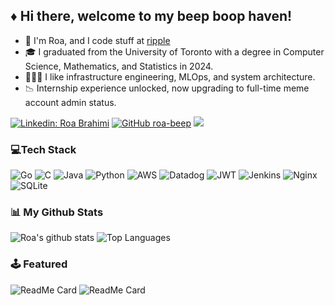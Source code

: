 
## ♦️ Hi there, welcome to my beep boop haven! 

- 👾 I'm Roa, and I code stuff at [ripple](https://github.com/ripple)
- 🎓 I graduated from the University of Toronto with a degree in Computer Science, Mathematics, and Statistics in 2024.
- 👩🏻‍💻️ I like infrastructure engineering, MLOps, and system architecture.
- 📉 Internship experience unlocked, now upgrading to full-time meme account admin status.

[![Linkedin: Roa Brahimi](https://img.shields.io/badge/-Roa-blue?style=flat-square&logo=Linkedin&logoColor=white&link=https://www.linkedin.com/in/r0a/)](https://www.linkedin.com/in/r0a/)
[![GitHub roa-beep](https://img.shields.io/github/followers/roa-beep?label=follow&style=social)](https://github.com/roa-beep)
![](https://komarev.com/ghpvc/?username=roa-beep&color=ff69b4)

### 💻Tech Stack
![Go](https://img.shields.io/badge/go-%2300ADD8.svg?style=plastic&logo=go&logoColor=white) ![C](https://img.shields.io/badge/c-%2300599C.svg?style=plastic&logo=c&logoColor=white) ![Java](https://img.shields.io/badge/java-%23ED8B00.svg?style=plastic&logo=java&logoColor=white) ![Python](https://img.shields.io/badge/python-3670A0?style=plastic&logo=python&logoColor=ffdd54) ![AWS](https://img.shields.io/badge/AWS-%23FF9900.svg?style=plastic&logo=amazon-aws&logoColor=white) ![Datadog](https://img.shields.io/badge/datadog-%23632CA6.svg?style=plastic&logo=datadog&logoColor=white) ![JWT](https://img.shields.io/badge/JWT-black?style=plastic&logo=JSON%20web%20tokens) ![Jenkins](https://img.shields.io/badge/jenkins-%232C5263.svg?style=plastic&logo=jenkins&logoColor=white) ![Nginx](https://img.shields.io/badge/nginx-%23009639.svg?style=plastic&logo=nginx&logoColor=white) ![SQLite](https://img.shields.io/badge/sqlite-%2307405e.svg?style=plastic&logo=sqlite&logoColor=white)

### 📊 My Github Stats
![Roa's github stats](https://github-readme-stats.vercel.app/api?username=roa-beep&show_icons=true&show=prs_merged,prs_merged_percentage&theme=dark&hide=contribs&include_all_commits=true)
![Top Languages](https://github-readme-stats.vercel.app/api/top-langs/?username=roa-beep&hide=html,css&layout=compact&theme=dark)


### 🕹️ Featured
![ReadMe Card](https://github-readme-stats.vercel.app/api/pin/?username=roa-beep&repo=hospital-command-line-app&theme=dark)
![ReadMe Card](https://github-readme-stats.vercel.app/api/pin/?username=roa-beep&repo=CSCB20-Course-Website-Redesign&theme=dark)


<!--END_SECTION:waka-->



